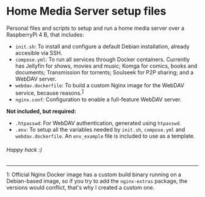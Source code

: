 # Home Media Server setup files

Personal files and scripts to setup and run a home media server over a RaspberryPi 4 B, that includes:

* `init.sh`: To install and configure a default Debian installation, already accesible via SSH.
* `compose.yml`: To run all services through Docker containers. Currently has Jellyfin for shows, movies and music; Komga for comics, books and documents; Transmission for torrents; Soulseek for P2P sharing; and a WebDAV server.
* `webdav.dockerfile`: To build a custom Nginx image for the WebDAV service, because reasons.<sup>[1](#footnote-1)</sup>
* `nginx.conf`: Configuration to enable a full-feature WebDAV server.

**Not included, but required:**
* `.htpasswd`: For WebDAV authentication, generated using `htpasswd`.
* `.env`: To setup all the variables needed by `init.sh`, `compose.yml` and `webdav.dockerfile`. An `env_example` file is included to use as a template.

###### Happy hack :)

----

<a name="footnote-1">1</a>: Official Nginx Docker image has a custom build binary running on a Debian-based image, so if you try to add the `nginx-extras` package, the versions would conflict, that's why I created a custom one.
